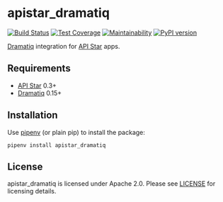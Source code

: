 # apistar_dramatiq

[![Build Status](https://travis-ci.org/Bogdanp/apistar_dramatiq.svg?branch=master)](https://travis-ci.org/Bogdanp/apistar_dramatiq)
[![Test Coverage](https://api.codeclimate.com/v1/badges/9848a606e3332b808329/test_coverage)](https://codeclimate.com/github/Bogdanp/apistar_dramatiq/test_coverage)
[![Maintainability](https://api.codeclimate.com/v1/badges/9848a606e3332b808329/maintainability)](https://codeclimate.com/github/Bogdanp/apistar_dramatiq/maintainability)
[![PyPI version](https://badge.fury.io/py/apistar-dramatiq.svg)](https://badge.fury.io/py/apistar-dramatiq)

[Dramatiq] integration for [API Star] apps.


## Requirements

* [API Star] 0.3+
* [Dramatiq] 0.15+


## Installation

Use [pipenv] (or plain pip) to install the package:

    pipenv install apistar_dramatiq


## License

apistar_dramatiq is licensed under Apache 2.0.  Please see [LICENSE]
for licensing details.


[API Star]: https://github.com/encode/apistar/
[Dramatiq]: https://dramatiq.io
[pipenv]: https://docs.pipenv.org
[LICENSE]: https://github.com/Bogdanp/apistar_dramatiq/blob/master/LICENSE
